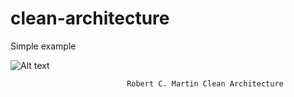 # clean-architecture
Simple example


![Alt text](https://lh6.googleusercontent.com/i9ttdqVlKwZmYI5sBWniRP_zTqf_uVcMub1YvCAXiB-fLM5NgZlNboKICkG2ao6PyqTf6IsbfLN4XdDKl268=w1920-h866-rw)

                              Robert C. Martin Clean Architecture
